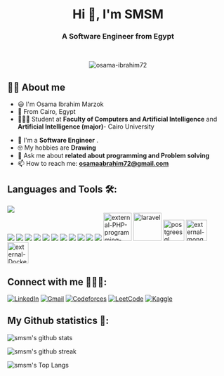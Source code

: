 <h1 align="center">Hi 👋, I'm SMSM</h1>

<h3 align="center">A Software Engineer from Egypt</h3><br>



<!-- visitors -->
<p align="center"> <img src="https://komarev.com/ghpvc/?username=osama-ibrahim72&label=Profile%20views&color=0e75b6&style=flat" alt="osama-ibrahim72" /> </p>


<!--
**osama-ibrahim72/osama-ibrahim72** is a ✨ _special_ ✨ repository because its `README.md` (this file) appears on your GitHub profile.

Here are some ideas to get you started:
-->
## 💁‍♂️ About me
- 😃 I'm Osama Ibrahim Marzok
- 🏫 From Cairo, Egypt
- 👩🏻‍💻 Student at **Faculty of Computers and Artificial Intelligence** and **Artificial Intelligence (major)**- Cairo University
<!-- - 🚀 Fields that interest me most include **Data Science, Machine Learning, Deep Learning, NLP, and BackEnd**. -->
- 🧠 I'm a **Software Engineer** .
- 🤓 My hobbies are **Drawing**
- 💬 Ask me about **related about programming and Problem solving**
- 📫 How to reach me: **osamaabrahim72@gmail.com**

<!-- - 🔭 I’m currently working on  **Problem Solving / C++  / Data Structures / Algorithms / Back-end / Data Base** 
- 🌱 I’m currently learning **Machine Learning**-->
<!-- - 👯 I’m looking to collaborate on ...
- 🤔 I’m looking for help with 🏆 **2022 Goals: improve my problem solving skills and Contribute more to Open Source projects**  -->

<!-- - 😄 Pronouns: ...
- ⚡ Fun fact: ... -->


## Languages and Tools 🛠:
<p>
  <img src="https://img.icons8.com/color/48/000000/c-plus-plus-logo.png" style= "display:block"/>
   <img src="https://img.icons8.com/color/48/undefined/c-sharp-logo.png"/>
  <img src="https://img.icons8.com/color/48/undefined/java-coffee-cup-logo--v1.png"/>
  <img src="https://img.icons8.com/color/48/000000/javascript--v2.png"/>
   <img src="https://img.icons8.com/fluency/48/000000/node-js.png"/>
  <img src="https://img.icons8.com/color/48/000000/python--v2.png"/>
  <img src="https://img.icons8.com/color/48/000000/django.png"/>
  <img src="https://img.icons8.com/color/48/undefined/dart.png"/>
  <img src="https://img.icons8.com/fluency/48/undefined/flutter.png"/>
  <img src="https://img.icons8.com/color/48/000000/html-5--v1.png"/>
  <img src="https://img.icons8.com/color/48/000000/css3.png"/>
  <img src="https://img.icons8.com/external-soft-fill-juicy-fish/60/undefined/external-sql-coding-and-development-soft-fill-soft-fill-juicy-fish.png"/>
  <img width="64" height="64" src="https://img.icons8.com/external-those-icons-lineal-color-those-icons/48/external-PHP-programming-and-development-those-icons-lineal-color-those-icons.png" alt="external-PHP-programming-and-development-those-icons-lineal-color-those-      icons"/> 
  <img width="64" height="64" src="https://img.icons8.com/nolan/64/laravel.png" alt="laravel"/>
  <img width="48" height="48" src="https://img.icons8.com/color/48/postgreesql.png" alt="postgreesql"/>
  <img width="48" height="48" src="https://img.icons8.com/external-tal-revivo-shadow-tal-revivo/48/external-mongodb-a-cross-platform-document-oriented-database-program-logo-shadow-tal-revivo.png" alt="external-mongodb-a-cross-platform-document-oriented-database-program-    logo-shadow-tal-revivo"/>
  <img width="48" height="48" src="https://img.icons8.com/external-those-icons-lineal-color-those-icons/48/external-Docker-social-media-those-icons-lineal-color-those-icons.png" alt="external-Docker-social-media-those-icons-lineal-color-those-icons"/>
</p>
 
  ## Connect with me 🙋🏻‍♀️:
[![LinkedIn](https://img.icons8.com/fluency/48/000000/linkedin.png)](https://www.linkedin.com/in/osama-ibrahim-marzok-1b8a111b1/)
[![Gmail](https://img.icons8.com/color/48/000000/gmail--v1.png)](mailto:osamaabrahim72@gmail.com)
[![Codeforces](https://img.icons8.com/external-tal-revivo-color-tal-revivo/48/000000/external-codeforces-programming-competitions-and-contests-programming-community-logo-color-tal-revivo.png)](https://codeforces.com/profile/SMSM_72)
[![LeetCode](https://img.icons8.com/external-tal-revivo-shadow-tal-revivo/48/000000/external-level-up-your-coding-skills-and-quickly-land-a-job-logo-shadow-tal-revivo.png)](https://leetcode.com/smsmmarzok30/)
[![Kaggle](https://img.icons8.com/external-tal-revivo-filled-tal-revivo/48/000000/external-kaggle-an-online-community-of-data-scientists-and-machine-learners-owned-by-google-logo-filled-tal-revivo.png)](https://www.kaggle.com/smsmibrahim)
## My Github statistics 🚀:

![smsm's github stats](https://github-readme-stats.vercel.app/api?username=osama-ibrahim72&show_icons=true&theme=tokyonight)

![smsm's github streak](https://github-readme-streak-stats.herokuapp.com/?user=osama-ibrahim72&theme=tokyonight&include_all_commits=true&count_private=true)

![smsm's Top Langs](https://github-readme-stats.vercel.app/api/top-langs/?username=osama-ibrahim72&theme=tokyonight&layout=compact)




